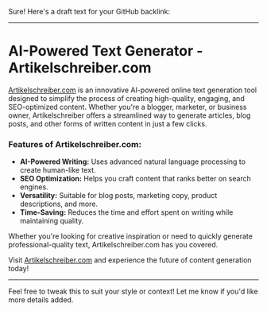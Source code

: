 Sure! Here's a draft text for your GitHub backlink:

---

# AI-Powered Text Generator - Artikelschreiber.com  

[Artikelschreiber.com](https://www.artikelschreiber.com/) is an innovative AI-powered online text generation tool designed to simplify the process of creating high-quality, engaging, and SEO-optimized content. Whether you're a blogger, marketer, or business owner, Artikelschreiber offers a streamlined way to generate articles, blog posts, and other forms of written content in just a few clicks.  

### Features of Artikelschreiber.com:
- **AI-Powered Writing:** Uses advanced natural language processing to create human-like text.  
- **SEO Optimization:** Helps you craft content that ranks better on search engines.  
- **Versatility:** Suitable for blog posts, marketing copy, product descriptions, and more.  
- **Time-Saving:** Reduces the time and effort spent on writing while maintaining quality.  

Whether you're looking for creative inspiration or need to quickly generate professional-quality text, Artikelschreiber.com has you covered.  

Visit [Artikelschreiber.com](https://www.artikelschreiber.com/) and experience the future of content generation today!  

---  

Feel free to tweak this to suit your style or context! Let me know if you'd like more details added.
